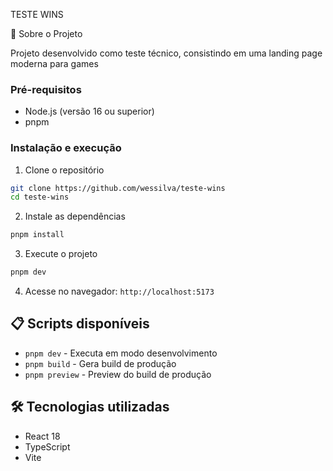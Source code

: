 
TESTE WINS 

🚀 Sobre o Projeto

Projeto desenvolvido como teste técnico, consistindo em uma landing page moderna para games


### Pré-requisitos
- Node.js (versão 16 ou superior)
- pnpm

### Instalação e execução

1. Clone o repositório
```bash
git clone https://github.com/wessilva/teste-wins
cd teste-wins
```

2. Instale as dependências
```bash
pnpm install
```

3. Execute o projeto
```bash
pnpm dev
```

4. Acesse no navegador: `http://localhost:5173`

## 📋 Scripts disponíveis

- `pnpm dev` - Executa em modo desenvolvimento
- `pnpm build` - Gera build de produção
- `pnpm preview` - Preview do build de produção


## 🛠️ Tecnologias utilizadas

- React 18
- TypeScript
- Vite


